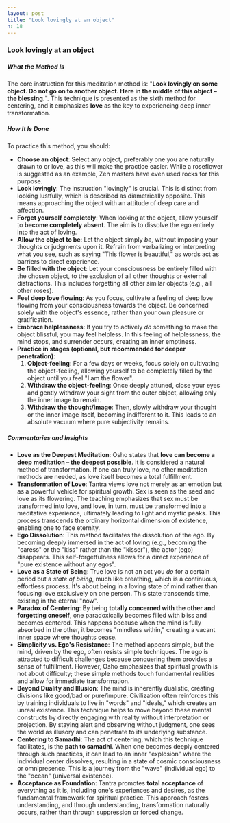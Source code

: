 ```yaml
---
layout: post
title: "Look lovingly at an object"
n: 18
---
```

### Look lovingly at an object

##### What the Method Is
The core instruction for this meditation method is: "**Look lovingly on some object. Do not go on to another object. Here in the middle of this object – the blessing.**". This technique is presented as the sixth method for centering, and it emphasizes **love** as the key to experiencing deep inner transformation.

##### How It Is Done
To practice this method, you should:
*   **Choose an object**: Select any object, preferably one you are naturally drawn to or love, as this will make the practice easier. While a roseflower is suggested as an example, Zen masters have even used rocks for this purpose.
*   **Look lovingly**: The instruction "lovingly" is crucial. This is distinct from looking lustfully, which is described as diametrically opposite. This means approaching the object with an attitude of deep care and affection.
*   **Forget yourself completely**: When looking at the object, allow yourself to **become completely absent**. The aim is to dissolve the ego entirely into the act of loving.
*   **Allow the object to be**: Let the object simply *be*, without imposing your thoughts or judgments upon it. Refrain from verbalizing or interpreting what you see, such as saying "This flower is beautiful," as words act as barriers to direct experience.
*   **Be filled with the object**: Let your consciousness be entirely filled with the chosen object, to the exclusion of all other thoughts or external distractions. This includes forgetting all other similar objects (e.g., all other roses).
*   **Feel deep love flowing**: As you focus, cultivate a feeling of deep love flowing from your consciousness towards the object. Be concerned solely with the object's essence, rather than your own pleasure or gratification.
*   **Embrace helplessness**: If you try to actively *do* something to make the object blissful, you may feel helpless. In this feeling of helplessness, the mind stops, and surrender occurs, creating an inner emptiness.
*   **Practice in stages (optional, but recommended for deeper penetration)**:
    1.  **Object-feeling**: For a few days or weeks, focus solely on cultivating the object-feeling, allowing yourself to be completely filled by the object until you feel "I am the flower".
    2.  **Withdraw the object-feeling**: Once deeply attuned, close your eyes and gently withdraw your sight from the outer object, allowing only the inner image to remain.
    3.  **Withdraw the thought/image**: Then, slowly withdraw your thought or the inner image itself, becoming indifferent to it. This leads to an absolute vacuum where pure subjectivity remains.

##### Commentaries and Insights
*   **Love as the Deepest Meditation**: Osho states that **love can become a deep meditation – the deepest possible**. It is considered a natural method of transformation. If one can truly love, no other meditation methods are needed, as love itself becomes a total fulfillment.
*   **Transformation of Love**: Tantra views love not merely as an emotion but as a powerful vehicle for spiritual growth. Sex is seen as the seed and love as its flowering. The teaching emphasizes that sex must be transformed into love, and love, in turn, must be transformed into a meditative experience, ultimately leading to light and mystic peaks. This process transcends the ordinary horizontal dimension of existence, enabling one to face eternity.
*   **Ego Dissolution**: This method facilitates the dissolution of the ego. By becoming deeply immersed in the act of loving (e.g., becoming the "caress" or the "kiss" rather than the "kisser"), the actor (ego) disappears. This self-forgetfulness allows for a direct experience of "pure existence without any egos".
*   **Love as a State of Being**: True love is not an act you *do* for a certain period but a *state of being*, much like breathing, which is a continuous, effortless process. It's about being in a loving state of mind rather than focusing love exclusively on one person. This state transcends time, existing in the eternal "now".
*   **Paradox of Centering**: By being **totally concerned with the other and forgetting oneself**, one paradoxically becomes filled with bliss and becomes centered. This happens because when the mind is fully absorbed in the other, it becomes "mindless within," creating a vacant inner space where thoughts cease.
*   **Simplicity vs. Ego's Resistance**: The method appears simple, but the mind, driven by the ego, often resists simple techniques. The ego is attracted to difficult challenges because conquering them provides a sense of fulfillment. However, Osho emphasizes that spiritual growth is not about difficulty; these simple methods touch fundamental realities and allow for immediate transformation.
*   **Beyond Duality and Illusion**: The mind is inherently dualistic, creating divisions like good/bad or pure/impure. Civilization often reinforces this by training individuals to live in "words" and "ideals," which creates an unreal existence. This technique helps to move beyond these mental constructs by directly engaging with reality without interpretation or projection. By staying alert and observing without judgment, one sees the world as illusory and can penetrate to its underlying substance.
*   **Centering to Samadhi**: The act of centering, which this technique facilitates, is the **path to samadhi**. When one becomes deeply centered through such practices, it can lead to an inner "explosion" where the individual center dissolves, resulting in a state of cosmic consciousness or omnipresence. This is a journey from the "wave" (individual ego) to the "ocean" (universal existence).
*   **Acceptance as Foundation**: Tantra promotes **total acceptance** of everything as it is, including one's experiences and desires, as the fundamental framework for spiritual practice. This approach fosters understanding, and through understanding, transformation naturally occurs, rather than through suppression or forced change.